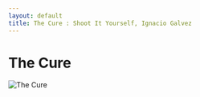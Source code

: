 ```yaml
---
layout: default
title: The Cure : Shoot It Yourself, Ignacio Galvez
---
```


# The Cure

![The Cure](http://assets.farmhouse.co/publishing/1-shoot-it-yourself/images/the-cure-1.jpg)
